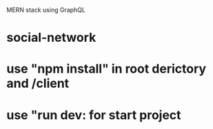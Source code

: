 MERN stack using GraphQL

# social-network

# use "npm install" in root derictory and /client

# use "run dev: for start project
